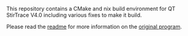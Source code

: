This repository contains a CMake and nix build environment for QT StirTrace V4.0 including various fixes to make it build.

Please read the [readme](QT_StirTrace_v4.0/README) for more information on the [original program](https://sourceforge.net/projects/stirtrace/).
